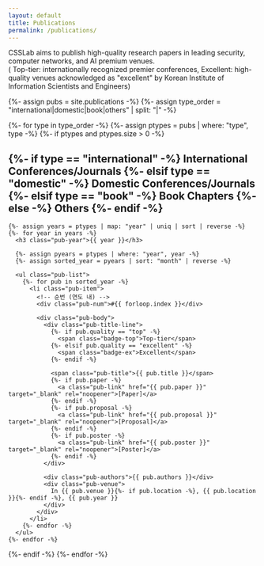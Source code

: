 ```yaml
---
layout: default
title: Publications
permalink: /publications/
---
```


<div class="pub-intro">
  <p>
    CSSLab aims to publish high-quality research papers in leading security, computer networks, and AI premium venues.<br>  
    ( <span class="badge-top">Top-tier</span>: internationally recognized premier conferences,  
      <span class="badge-ex">Excellent</span>: high-quality venues acknowledged as "excellent" by Korean Institute of Information Scientists and Engineers)
  </p>
</div>

{%- assign pubs = site.publications -%}
{%- assign type_order = "international|domestic|book|others" | split: "|" -%}

<div class="pubs">
{%- for type in type_order -%}
  {%- assign ptypes = pubs | where: "type", type -%}
  {%- if ptypes and ptypes.size > 0 -%}
    <h2 class="pub-type">
      {%- if type == "international" -%} International Conferences/Journals
      {%- elsif type == "domestic" -%} Domestic Conferences/Journals
      {%- elsif type == "book" -%} Book Chapters
      {%- else -%} Others
      {%- endif -%}
    </h2>

    {%- assign years = ptypes | map: "year" | uniq | sort | reverse -%}
    {%- for year in years -%}
      <h3 class="pub-year">{{ year }}</h3>

      {%- assign pyears = ptypes | where: "year", year -%}
      {%- assign sorted_year = pyears | sort: "month" | reverse -%}

      <ul class="pub-list">
        {%- for pub in sorted_year -%}
          <li class="pub-item">
            <!-- 순번 (연도 내) -->
            <div class="pub-num">#{{ forloop.index }}</div>

            <div class="pub-body">
              <div class="pub-title-line">
                {%- if pub.quality == "top" -%}
                  <span class="badge-top">Top-tier</span>
                {%- elsif pub.quality == "excellent" -%}
                  <span class="badge-ex">Excellent</span>
                {%- endif -%}

                <span class="pub-title">{{ pub.title }}</span>
                {%- if pub.paper -%}
                  <a class="pub-link" href="{{ pub.paper }}" target="_blank" rel="noopener">[Paper]</a>
                {%- endif -%}
                {%- if pub.proposal -%}
                  <a class="pub-link" href="{{ pub.proposal }}" target="_blank" rel="noopener">[Proposal]</a>
                {%- endif -%}
                {%- if pub.poster -%}
                  <a class="pub-link" href="{{ pub.poster }}" target="_blank" rel="noopener">[Poster]</a>
                {%- endif -%}
              </div>

              <div class="pub-authors">{{ pub.authors }}</div>
              <div class="pub-venue">
                In {{ pub.venue }}{%- if pub.location -%}, {{ pub.location }}{%- endif -%}, {{ pub.year }}
              </div>
            </div>
          </li>
        {%- endfor -%}
      </ul>
    {%- endfor -%}
  {%- endif -%}
{%- endfor -%}
</div>

